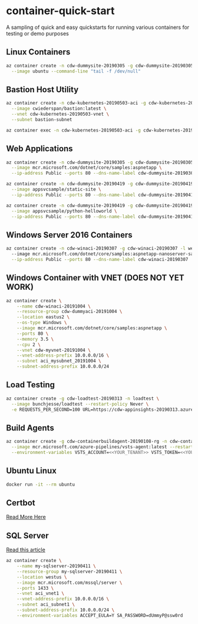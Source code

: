 # container-quick-start

A sampling of quick and easy quickstarts for running various containers for testing or demo purposes

## Linux Containers

```bash
az container create -n cdw-dummysite-20190305 -g cdw-dummysite-20190305 -l westus2 \
  --image ubuntu --command-line "tail -f /dev/null"
```

## Bastion Host Utility

```bash
az container create -n cdw-kubernetes-20190503-aci -g cdw-kubernetes-20190503 -l centralus \
  --image cwiederspan/bastion:latest \
  --vnet cdw-kubernetes-20190503-vnet \
  --subnet bastion-subnet

az container exec -n cdw-kubernetes-20190503-aci -g cdw-kubernetes-20190503 --exec-command './bin/bash'
```

## Web Applications

```bash
az container create -n cdw-dummysite-20190305 -g cdw-dummysite-20190305 -l westus2 \
  --image mcr.microsoft.com/dotnet/core/samples:aspnetapp \
  --ip-address Public --ports 80 --dns-name-label cdw-dummysite-20190305

az container create -n cdw-dummysite-20190419 -g cdw-dummysite-20190419 -l westus2 \
  --image appsvcsample/static-site \
  --ip-address Public --ports 80 --dns-name-label cdw-dummysite-20190419

az container create -n cdw-dummysite-20190419 -g cdw-dummysite-20190419 -l westus2 \
  --image appsvcsample/python-helloworld \
  --ip-address Public --ports 80 --dns-name-label cdw-dummysite-20190419
```

## Windows Server 2016 Containers

```bash
az container create -n cdw-winaci-20190307 -g cdw-winaci-20190307 -l westus2 --os-type Windows \ 
  --image mcr.microsoft.com/dotnet/core/samples:aspnetapp-nanoserver-sac2016 \
  --ip-address Public --ports 80 --dns-name-label cdw-winaci-20190307
```

## Windows Container with VNET (DOES NOT YET WORK)

```bash
az container create \
    --name cdw-winaci-20191004 \
    --resource-group cdw-dummyaci-20191004 \
    --location eastus2 \
    --os-type Windows \
    --image mcr.microsoft.com/dotnet/core/samples:aspnetapp \
    --ports 80 \
    --memory 3.5 \
    --cpu 2 \
    --vnet cdw-myvnet-20191004 \
    --vnet-address-prefix 10.0.0.0/16 \
    --subnet aci_mysubnet_20191004 \
    --subnet-address-prefix 10.0.0.0/24
```

## Load Testing

```bash
az container create -g cdw-loadtest-20190313 -n loadtest \
  --image bunchjesse/loadtest --restart-policy Never \
  -e REQUESTS_PER_SECOND=100 URL=https://cdw-appinsights-20190313.azurewebsites.net DURATION=60
```

## Build Agents

```bash
az container create -g cdw-containerbuildagent-20190108-rg -n cdw-containerbuildagent-20190108 \
  --image mcr.microsoft.com/azure-pipelines/vsts-agent:latest --restart-policy OnFailure \
  --environment-variables VSTS_ACCOUNT=<<YOUR_TENANT>> VSTS_TOKEN=<<YOUR_TOKEN>>
```

## Ubuntu Linux

```bash
docker run -it --rm ubuntu
```

## Certbot
[Read More Here](https://github.com/cwiederspan/letsencrypt-utils)

## SQL Server

[Read this article](http://tattoocoder.com/open-source-tools-for-sql-server-on-linux-2/)

```bash
az container create \
    --name my-sqlserver-20190411 \
    --resource-group my-sqlserver-20190411 \
    --location westus \
    --image mcr.microsoft.com/mssql/server \
    --ports 1433 \
    --vnet aci_vnet1 \
    --vnet-address-prefix 10.0.0.0/16 \
    --subnet aci_subnet1 \
    --subnet-address-prefix 10.0.0.0/24 \
    --environment-variables ACCEPT_EULA=Y SA_PASSWORD=dUmmyP@ssw0rd
```
